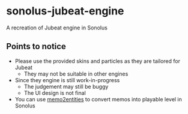 # sonolus-jubeat-engine
A recreation of Jubeat engine in Sonolus
## Points to notice
- Please use the provided skins and particles as they are tailored for Jubeat
  - They may not be suitable in other engines
- Since they engine is still work-in-progress
  - The judgement may still be buggy
  - The UI design is not final
- You can use [memo2entities](https://github.com/LeptailurusServal/memo2entities/releases) to convert memos into playable level in Sonolus
